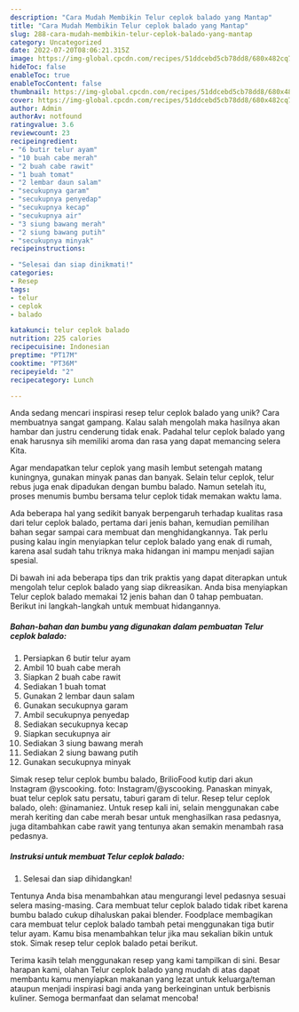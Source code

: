 ```yaml
---
description: "Cara Mudah Membikin Telur ceplok balado yang Mantap"
title: "Cara Mudah Membikin Telur ceplok balado yang Mantap"
slug: 288-cara-mudah-membikin-telur-ceplok-balado-yang-mantap
category: Uncategorized
date: 2022-07-20T08:06:21.315Z
image: https://img-global.cpcdn.com/recipes/51ddcebd5cb78dd8/680x482cq70/telur-ceplok-balado-foto-resep-utama.jpg
hideToc: false
enableToc: true
enableTocContent: false
thumbnail: https://img-global.cpcdn.com/recipes/51ddcebd5cb78dd8/680x482cq70/telur-ceplok-balado-foto-resep-utama.jpg
cover: https://img-global.cpcdn.com/recipes/51ddcebd5cb78dd8/680x482cq70/telur-ceplok-balado-foto-resep-utama.jpg
author: Admin
authorAv: notfound
ratingvalue: 3.6
reviewcount: 23
recipeingredient:
- "6 butir telur ayam"
- "10 buah cabe merah"
- "2 buah cabe rawit"
- "1 buah tomat"
- "2 lembar daun salam"
- "secukupnya garam"
- "secukupnya penyedap"
- "secukupnya kecap"
- "secukupnya air"
- "3 siung bawang merah"
- "2 siung bawang putih"
- "secukupnya minyak"
recipeinstructions:

- "Selesai dan siap dinikmati!"
categories:
- Resep
tags:
- telur
- ceplok
- balado

katakunci: telur ceplok balado 
nutrition: 225 calories
recipecuisine: Indonesian
preptime: "PT17M"
cooktime: "PT36M"
recipeyield: "2"
recipecategory: Lunch

---
```





Anda sedang mencari inspirasi resep telur ceplok balado yang unik? Cara membuatnya sangat gampang. Kalau salah mengolah maka hasilnya akan hambar dan justru cenderung tidak enak. Padahal telur ceplok balado yang enak harusnya sih memiliki aroma dan rasa yang dapat memancing selera Kita.





Agar mendapatkan telur ceplok yang masih lembut setengah matang kuningnya, gunakan minyak panas dan banyak. Selain telur ceplok, telur rebus juga enak dipadukan dengan bumbu balado. Namun setelah itu, proses menumis bumbu bersama telur ceplok tidak memakan waktu lama.

Ada beberapa hal yang sedikit banyak berpengaruh terhadap kualitas rasa dari telur ceplok balado, pertama dari jenis bahan, kemudian pemilihan bahan segar sampai cara membuat dan menghidangkannya. Tak perlu pusing kalau ingin menyiapkan telur ceplok balado yang enak di rumah, karena asal sudah tahu triknya maka hidangan ini mampu menjadi sajian spesial.






Di bawah ini ada beberapa tips dan trik praktis yang dapat diterapkan untuk mengolah telur ceplok balado yang siap dikreasikan. Anda bisa menyiapkan Telur ceplok balado memakai 12 jenis bahan dan 0 tahap pembuatan. Berikut ini langkah-langkah untuk membuat hidangannya.

<!--inarticleads1-->

##### Bahan-bahan dan bumbu yang digunakan dalam pembuatan Telur ceplok balado:

1. Persiapkan 6 butir telur ayam
1. Ambil 10 buah cabe merah
1. Siapkan 2 buah cabe rawit
1. Sediakan 1 buah tomat
1. Gunakan 2 lembar daun salam
1. Gunakan secukupnya garam
1. Ambil secukupnya penyedap
1. Sediakan secukupnya kecap
1. Siapkan secukupnya air
1. Sediakan 3 siung bawang merah
1. Sediakan 2 siung bawang putih
1. Gunakan secukupnya minyak


Simak resep telur ceplok bumbu balado, BrilioFood kutip dari akun Instagram @yscooking. foto: Instagram/@yscooking. Panaskan minyak, buat telur ceplok satu persatu, taburi garam di telur. Resep telur ceplok balado, oleh: @inamaniez. Untuk resep kali ini, selain menggunakan cabe merah keriting dan cabe merah besar untuk menghasilkan rasa pedasnya, juga ditambahkan cabe rawit yang tentunya akan semakin menambah rasa pedasnya. 

<!--inarticleads2-->

##### Instruksi untuk membuat Telur ceplok balado:


1. Selesai dan siap dihidangkan!

Tentunya Anda bisa menambahkan atau mengurangi level pedasnya sesuai selera masing-masing. Cara membuat telur ceplok balado tidak ribet karena bumbu balado cukup dihaluskan pakai blender. Foodplace membagikan cara membuat telur ceplok balado tambah petai menggunakan tiga butir telur ayam. Kamu bisa menambahkan telur jika mau sekalian bikin untuk stok. Simak resep telur ceplok balado petai berikut. 

Terima kasih telah menggunakan resep yang kami tampilkan di sini. Besar harapan kami, olahan Telur ceplok balado yang mudah di atas dapat membantu kamu menyiapkan makanan yang lezat untuk keluarga/teman ataupun menjadi inspirasi bagi anda yang berkeinginan untuk berbisnis kuliner. Semoga bermanfaat dan selamat mencoba!
